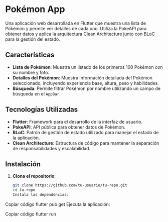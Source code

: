 # Pokémon App

Una aplicación web desarrollada en Flutter que muestra una lista de Pokémon y permite ver detalles de cada uno. Utiliza la PokeAPI para obtener datos y aplica la arquitectura Clean Architecture junto con BLoC para la gestión del estado.

## Características

- **Lista de Pokémon**: Muestra un listado de los primeros 100 Pokémon con su nombre y foto.
- **Detalles del Pokémon**: Muestra información detallada del Pokémon seleccionado, incluyendo experiencia base, altura, peso y habilidades.
- **Búsqueda**: Permite filtrar Pokémon por nombre utilizando un campo de búsqueda en el `AppBar`.

## Tecnologías Utilizadas

- **Flutter**: Framework para el desarrollo de la interfaz de usuario.
- **PokeAPI**: API pública para obtener datos de Pokémon.
- **BLoC**: Patrón de gestión de estado utilizado para manejar el estado de la aplicación.
- **Clean Architecture**: Estructura de código para mantener la separación de responsabilidades y escalabilidad.

## Instalación

1. **Clona el repositorio**:
   ```sh
   git clone https://github.com/tu-usuario/tu-repo.git
   cd tu-repo
   Instala las dependencias:
   ```

Copiar código
flutter pub get
Ejecuta la aplicación:

Copiar código
flutter run

